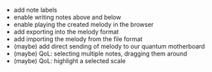 - add note labels
- enable writing notes above and below
- enable playing the created melody in the browser
- add exporting into the melody format
- add importing the melody from the file format
- (maybe) add direct sending of melody to our quantum motherboard
- (maybe) QoL: selecting multiple notes, dragging them around
- (maybe) QoL: highlight a selected scale
